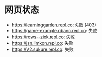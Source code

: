 # 网页状态
- https://learninggarden.repl.co: 失败 (403)
- https://game-example.rdianc.repl.co: 失败
- https://rows--zixk.repl.co: 失败
- https://jsn.limkon.repl.co: 失败
- https://V2.sukure.repl.co: 失败
